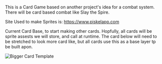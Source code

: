 This is a Card Game based on another project's idea for a combat system. There will be card based combat like Slay the Spire.

Site Used to make Sprites is: https://www.piskelapp.com

Current Card Base, to start making other cards. Hopfully, all cards will be sprite assests we will store, and call at runtime. The card below will need to be stretched to look more card like, but all cards use this as a base layer tp be built apon. 


![Bigger Card Template](https://github.com/EthanRHanna/Card-Project/assets/42752797/0034aeac-c4c6-4a30-892f-9ee2d061756d)

